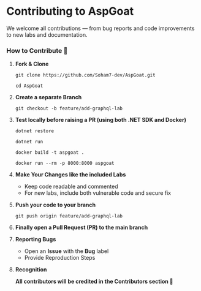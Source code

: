 # Contributing to AspGoat

We welcome all contributions — from bug reports and code improvements to new labs and documentation.

### How to Contribute 🤝
1. **Fork & Clone**
   
   ```git clone https://github.com/Soham7-dev/AspGoat.git```
   
   ```cd AspGoat```

2. **Create a separate Branch**
   
   ```git checkout -b feature/add-graphql-lab```

3. **Test locally before raising a PR (using both .NET SDK and Docker)**

   ```dotnet restore```

   ```dotnet run```

   ```docker build -t aspgoat .```

   ```docker run --rm -p 8000:8000 aspgoat```

4. **Make Your Changes like the included Labs**

   - Keep code readable and commented
   - For new labs, include both vulnerable code and secure fix
  
5. **Push your code to your branch**

   ```git push origin feature/add-graphql-lab```

6. **Finally open a Pull Request (PR) to the main branch**

7. **Reporting Bugs**

   - Open an **Issue** with the **Bug** label
   - Provide Reproduction Steps
  
8. **Recognition**

   **All contributors will be credited in the Contributors section 🥳**
